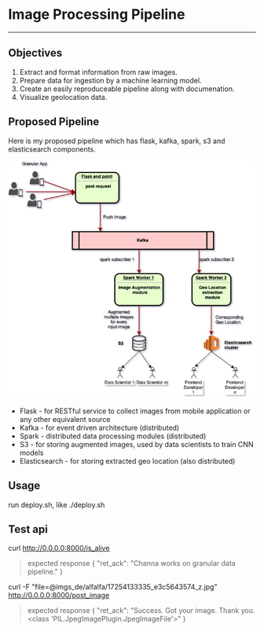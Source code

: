 # Image Processing Pipeline
---

## Objectives
1. Extract and format information from raw images.
2. Prepare data for ingestion by a machine learning model.
3. Create an easily reproduceable pipeline along with documenation.
4. Visualize geolocation data.

## Proposed Pipeline
Here is my proposed pipeline which has flask, kafka, spark, s3 and elasticsearch components. 

![](pipeline_architecture/initial_architecture.jpg)

  * Flask - for RESTful service to collect images from mobile application or any other equivalent source
  * Kafka - for event driven architecture (distributed)
  * Spark - distributed data processing modules (distributed)
  * S3 - for storing augmented images, used by data scientists to train CNN models
  * Elasticsearch - for storing extracted geo location (also distributed)

## Usage
run deploy.sh, like
./deploy.sh

## Test api
curl http://0.0.0.0:8000/is_alive

> expected response
> {
>   "ret_ack": "Channa works on granular data pipeline."
> }

curl -F "file=@imgs_de/alfalfa/17254133335_e3c5643574_z.jpg" http://0.0.0.0:8000/post_image

> expected response
> {
>   "ret_ack": "Success. Got your image. Thank you. <class 'PIL.JpegImagePlugin.JpegImageFile'>"
> }